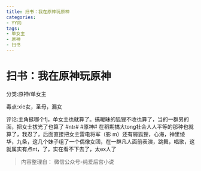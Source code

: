 ```yaml
---
title: 扫书：我在原神玩原神
categories:
- YY向
tags:
- 单女主
- 原神
- 扫书
---
```

# 扫书：我在原神玩原神
分类:原神/单女主

毒点:xie女，圣母，漏女

评论:主角挺哪个fj，单女主也就算了。搞暧昧的狐狸不收也算了，当的一群男的面，把女士拔光了也算了
#ntr# #原神#
在稻期搞大tong社会人人平等的那种也就算了，我忍了，后面直接把女主雷电将军（影
m）还有屑狐狸，心海，神里绫华，九条，这几个妹子组了一个偶像女团，在一群凡人面前表演，跳舞，唱歌，这就属实有点nt，了，实在看不下去了，太ex人了


> 内容整理自： 微信公众号-纯爱后宫小说